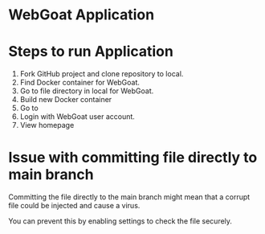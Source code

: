 # WebGoat Application

# Steps to run Application

1. Fork GitHub project and clone repository to local.
2. Find Docker container for WebGoat.
3. Go to file directory in local for WebGoat.
4. Build new Docker container
5. Go to
6. Login with WebGoat user account.
7. View homepage

# Issue with committing file directly to main branch

Committing the file directly to the main branch might mean that a corrupt file could be injected and cause a virus.

You can prevent this by enabling settings to check the file securely.
